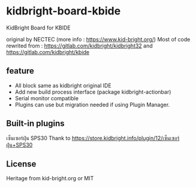 # kidbright-board-kbide
KidBright Board for KBIDE

original by NECTEC (more info : https://www.kid-bright.org/)
Most of code rewrited from : 
https://gitlab.com/kidbright/kidbright32
and 
https://gitlab.com/kidbright/kbide
## feature
- All block same as kidbright original IDE
- Add new build process interface (package kidbright-actionbar)
- Serial monitor compatible
- Plugins can use but migration needed if using Plugin Manager.
## Built-in plugins
เซ็นเซอร์ฝุ่น SPS30
Thank to https://store.kidbright.info/plugin/12/เซ็นเซอร์ฝุ่น+SPS30
## License
Heritage from kid-bright.org or MIT 